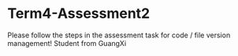 # Term4-Assessment2
Please follow the steps in the assessment task for code / file version management!
Student from GuangXi